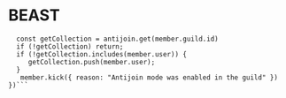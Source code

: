 # BEAST

```client.on("guildMemberAdd", async (member) => {
  const getCollection = antijoin.get(member.guild.id)
  if (!getCollection) return;
  if (!getCollection.includes(member.user)) {
     getCollection.push(member.user);
  }
   member.kick({ reason: "Antijoin mode was enabled in the guild" })
})```
